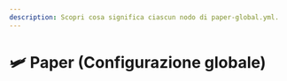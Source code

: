 ```yaml
---
description: Scopri cosa significa ciascun nodo di paper-global.yml.
---
```


# 🛩️ Paper (Configurazione globale)
